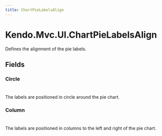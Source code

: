 ```yaml
---
title: ChartPieLabelsAlign
---
```


# Kendo.Mvc.UI.ChartPieLabelsAlign
Defines the alignment of the pie labels.


## Fields


### Circle
#
The labels are positioned in circle around the pie chart.

### Column
#
The labels are positioned in columns to the left and right of the pie chart.




